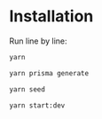 # Installation

Run line by line:

```bash
yarn

yarn prisma generate

yarn seed

yarn start:dev
```
